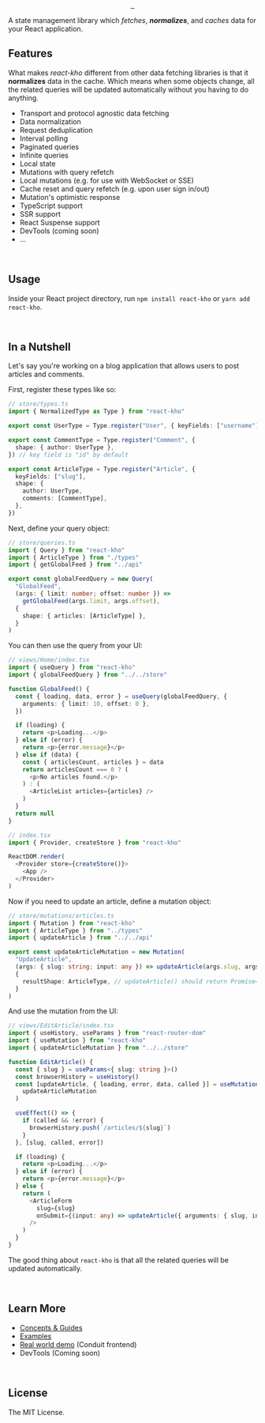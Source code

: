 <p align="center">
  <a aria-label="NPM version" href="https://www.npmjs.com/package/react-kho">
    <img alt="" src="https://badgen.net/npm/v/react-kho">
  </a>
  <a aria-label="Package size" href="https://bundlephobia.com/result?p=react-kho">
    <img alt="" src="https://badgen.net/bundlephobia/minzip/react-kho">
  </a>
  <a aria-label="License" href="https://github.com/phongnn/react-kho/blob/master/LICENSE">
    <img alt="" src="https://badgen.net/npm/license/react-kho">
  </a>
</p>

A state management library which _fetches_, **_normalizes_**, and _caches_ data for your React application.

## Features

What makes _react-kho_ different from other data fetching libraries is that it **normalizes** data in the cache. Which means when some objects change, all the related queries will be updated automatically without you having to do anything.

- Transport and protocol agnostic data fetching
- Data normalization
- Request deduplication
- Interval polling
- Paginated queries
- Infinite queries
- Local state
- Mutations with query refetch
- Local mutations (e.g. for use with WebSocket or SSE)
- Cache reset and query refetch (e.g. upon user sign in/out)
- Mutation's optimistic response
- TypeScript support
- SSR support
- React Suspense support
- DevTools (coming soon)
- ...

<br/>

## Usage

Inside your React project directory, run `npm install react-kho` or `yarn add react-kho`.

<br/>

## In a Nutshell

Let's say you're working on a blog application that allows users to post articles and comments.

First, register these types like so:

```typescript
// store/types.ts
import { NormalizedType as Type } from "react-kho"

export const UserType = Type.register("User", { keyFields: ["username"] })

export const CommentType = Type.register("Comment", {
  shape: { author: UserType },
}) // key field is "id" by default

export const ArticleType = Type.register("Article", {
  keyFields: ["slug"],
  shape: {
    author: UserType,
    comments: [CommentType],
  },
})
```

Next, define your query object:

```typescript
// store/queries.ts
import { Query } from "react-kho"
import { ArticleType } from "./types"
import { getGlobalFeed } from "../api"

export const globalFeedQuery = new Query(
  "GlobalFeed",
  (args: { limit: number; offset: number }) =>
    getGlobalFeed(args.limit, args.offset),
  {
    shape: { articles: [ArticleType] },
  }
)
```

You can then use the query from your UI:

```typescript
// views/Home/index.tsx
import { useQuery } from "react-kho"
import { globalFeedQuery } from "../../store"

function GlobalFeed() {
  const { loading, data, error } = useQuery(globalFeedQuery, {
    arguments: { limit: 10, offset: 0 },
  })

  if (loading) {
    return <p>Loading...</p>
  } else if (error) {
    return <p>{error.message}</p>
  } else if (data) {
    const { articlesCount, articles } = data
    return articlesCount === 0 ? (
      <p>No articles found.</p>
    ) : (
      <ArticleList articles={articles} />
    )
  }
  return null
}
```

```typescript
// index.tsx
import { Provider, createStore } from "react-kho"

ReactDOM.render(
  <Provider store={createStore()}>
    <App />
  </Provider>
)
```

Now if you need to update an article, define a mutation object:

```typescript
// store/mutations/articles.ts
import { Mutation } from "react-kho"
import { ArticleType } from "../types"
import { updateArticle } from "../../api"

export const updateArticleMutation = new Mutation(
  "UpdateArticle",
  (args: { slug: string; input: any }) => updateArticle(args.slug, args.input),
  {
    resultShape: ArticleType, // updateArticle() should return Promise<Article>
  }
)
```

And use the mutation from the UI:

```typescript
// views/EditArticle/index.tsx
import { useHistory, useParams } from "react-router-dom"
import { useMutation } from "react-kho"
import { updateArticleMutation } from "../../store"

function EditArticle() {
  const { slug } = useParams<{ slug: string }>()
  const browserHistory = useHistory()
  const [updateArticle, { loading, error, data, called }] = useMutation(
    updateArticleMutation
  )

  useEffect(() => {
    if (called && !error) {
      browserHistory.push(`/articles/${slug}`)
    }
  }, [slug, called, error])

  if (loading) {
    return <p>Loading...</p>
  } else if (error) {
    return <p>{error.message}</p>
  } else {
    return (
      <ArticleForm
        slug={slug}
        onSubmit={(input: any) => updateArticle({ arguments: { slug, input } })}
      />
    )
  }
}
```

The good thing about `react-kho` is that all the related queries will be updated automatically.

<br/>

## Learn More

- [Concepts & Guides](docs#concepts-guides)
- [Examples](docs#examples)
- [Real world demo](https://github.com/phongnn/react-kho-realworld-demo) (Conduit frontend)
- DevTools (Coming soon)

<br/>

## License

The MIT License.
